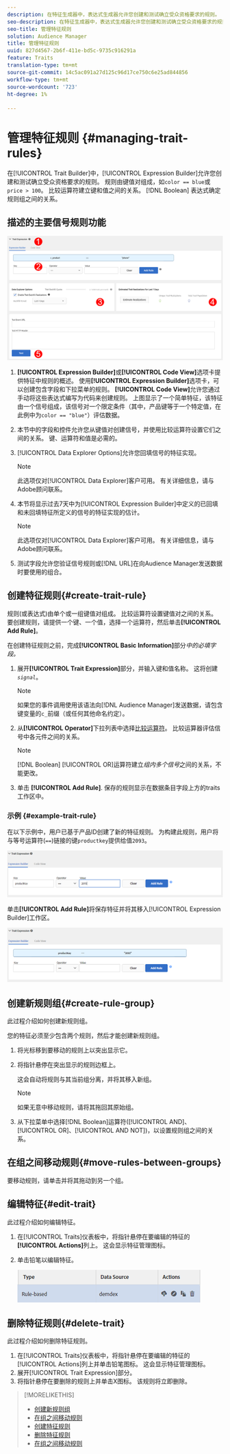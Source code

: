 ```yaml
---
description: 在特征生成器中，表达式生成器允许您创建和测试确立受众资格要求的规则。 规则由键值对组成，如“color == blue”或“price > 100”。 比较运算符建立键和值之间的关系。 布尔表达式确定规则组之间的关系。
seo-description: 在特征生成器中，表达式生成器允许您创建和测试确立受众资格要求的规则。 规则由键值对组成，如“color == blue”或“price > 100”。 比较运算符建立键和值之间的关系。 布尔表达式确定规则组之间的关系。
seo-title: 管理特征规则
solution: Audience Manager
title: 管理特征规则
uuid: 827d4567-2b6f-411e-bd5c-9735c916291a
feature: Traits
translation-type: tm+mt
source-git-commit: 14c5ac091a27d125c96d17ce750c6e25ad844856
workflow-type: tm+mt
source-wordcount: '723'
ht-degree: 1%

---
```



# 管理特征规则 {#managing-trait-rules}

在[!UICONTROL Trait Builder]中，[!UICONTROL Expression Builder]允许您创建和测试确立受众资格要求的规则。 规则由键值对组成，如`color == blue`或`price > 100`。 比较运算符建立键和值之间的关系。 [!DNL Boolean] 表达式确定规则组之间的关系。

<!-- c_tb_rules.xml -->

## 描述的主要信号规则功能

![](assets/manage-trait-rules.png)

1. **[!UICONTROL Expression Builder]**&#x200B;或&#x200B;**[!UICONTROL Code View]**&#x200B;选项卡提供特征中规则的概述。 使用&#x200B;**[!UICONTROL Expression Builder]**&#x200B;选项卡，可以创建包含字段和下拉菜单的规则。 **[!UICONTROL Code View]**&#x200B;允许您通过手动将这些表达式编写为代码来创建规则。 上图显示了一个简单特征，该特征由一个信号组成，该信号对一个限定条件（其中，产品键等于一个特定值，在此例中为`color == "blue"`）评估数据。

1. 本节中的字段和控件允许您从键值对创建信号，并使用比较运算符设置它们之间的关系。 键、运算符和值是必需的。
1. [!UICONTROL Data Explorer Options]允许您回填信号的特征实现。

   >[!NOTE]
   >
   >此选项仅对[!UICONTROL Data Explorer]客户可用。 有关详细信息，请与Adobe顾问联系。

1. 本节将显示过去7天中为[!UICONTROL Expression Builder]中定义的已回填和未回填特征所定义的信号的特征实现的估计。

   >[!NOTE]
   >
   >此选项仅对[!UICONTROL Data Explorer]客户可用。 有关详细信息，请与Adobe顾问联系。

1. 测试字段允许您验证信号规则或[!DNL URL]在向Audience Manager发送数据时要使用的组合。

## 创建特征规则{#create-trait-rule}

规则(或表达式)由单个或一组键值对组成。 比较运算符设置键值对之间的关系。 要创建规则，请提供一个键、一个值，选择一个运算符，然后单击&#x200B;**[!UICONTROL Add Rule]**。

<!-- t_tb_create_rules.xml -->

在创建特征规则之前，完成&#x200B;**[!UICONTROL Basic Information]**&#x200B;部分&#x200B;*中的必填字段。*

1. 展开&#x200B;**[!UICONTROL Trait Expression]**&#x200B;部分，并输入键和值名称。 这将创建&#x200B;*`signal`*。

   >[!NOTE]
   >
   >如果您的事件调用使用该语法向[!DNL Audience Manager]发送数据，请包含键变量的`c_`前缀（或任何其他命名约定）。

1. 从&#x200B;**[!UICONTROL Operator]**&#x200B;下拉列表中选择[比较运算符](../../features/traits/trait-comparison-operators.md)。 比较运算器评估信号中各元件之间的关系。

   >[!NOTE]
   >
   >[!DNL Boolean] [!UICONTROL OR]运算符建立&#x200B;*组内多个信号*&#x200B;之间的关系，不能更改。

1. 单击 **[!UICONTROL Add Rule]**. 保存的规则显示在数据条目字段上方的traits工作区中。

### 示例 {#example-trait-rule}

在以下示例中，用户已基于产品ID创建了新的特征规则。 为构建此规则，用户将与等号运算符(`==`)链接的键`productkey`提供给值`2093`。

![](assets/tb_sample_rule1.png)

单击&#x200B;**[!UICONTROL Add Rule]**&#x200B;将保存特征并将其移入[!UICONTROL Expression Builder]工作区。

![](assets/tb_sample_rule2.png)

## 创建新规则组{#create-rule-group}

此过程介绍如何创建新规则组。

<!-- t_tb_new_rule_group.xml -->

您的特征必须至少包含两个规则，然后才能创建新规则组。

1. 将光标移到要移动的规则上以突出显示它。
1. 将指针悬停在突出显示的规则边框上。

   这会自动将规则与其当前组分离，并将其移入新组。

   >[!NOTE]
   >
   >如果无意中移动规则，请将其拖回其原始组。

1. 从下拉菜单中选择[!DNL Boolean]运算符([!UICONTROL AND]、[!UICONTROL OR]、[!UICONTROL AND NOT])，以设置规则组之间的关系。

## 在组之间移动规则{#move-rules-between-groups}

要移动规则，请单击并将其拖动到另一个组。

## 编辑特征{#edit-trait}

此过程介绍如何编辑特征。

<!-- t_tb_edit.xml -->

1. 在[!UICONTROL Traits]仪表板中，将指针悬停在要编辑的特征的&#x200B;**[!UICONTROL Actions]**&#x200B;列上。 这会显示特征管理图标。
1. 单击铅笔以编辑特征。

   ![](assets/tb_edit_trait.png)

## 删除特征规则{#delete-trait}

此过程介绍如何删除特征规则。

<!-- t_tb_delete_rule.xml -->

1. 在[!UICONTROL Traits]仪表板中，将指针悬停在要编辑的特征的[!UICONTROL Actions]列上并单击铅笔图标。 这会显示特征管理图标。
1. 展开[!UICONTROL Trait Expression]部分。
1. 将指针悬停在要删除的规则上并单击X图标。 该规则将立即删除。

>[!MORELIKETHIS]
>
>* [创建新规则组](../../features/traits/manage-trait-rules.md#create-rule-group)
>* [在组之间移动规则](../../features/traits/manage-trait-rules.md#move-rules-between-groups)
>* [创建特征规则](../../features/traits/manage-trait-rules.md#create-trait-rule)
>* [删除特征规则](../../features/traits/manage-trait-rules.md#delete-trait)
>* [在组之间移动规则](../../features/traits/manage-trait-rules.md#move-rules-between-groups)

